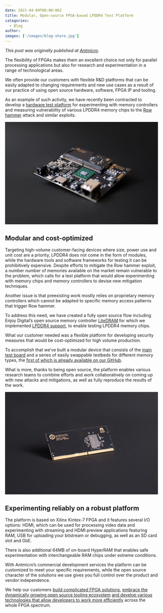 ```yaml
---
date: 2021-04-09T00:00:00Z
title: Modular, Open-source FPGA-based LPDDR4 Test Platform
categories:
  - Blog
author:
images: ['/images/blog-share.jpg']
---
```


*This post was originally published at [Antmicro](https://antmicro.com/blog/2021/04/lpddr4-test-platform/).*

The flexibility of FPGAs makes them an excellent choice not only for parallel processing applications but also for research and experimentation in a range of technological areas.

We often provide our customers with flexible R&D platforms that can be easily adapted to changing requirements and new use cases as a result of our practice of using open source hardware, software, FPGA IP and tooling.

As an example of such activity, we have recently been contracted to develop a [hardware test platform](https://github.com/antmicro/lpddr4-test-board) for experimenting with memory controllers and measuring vulnerability of various LPDDR4 memory chips to the [Row hammer](https://en.wikipedia.org/wiki/Row_hammer) attack and similar exploits.

![LPDDR4 test platform](LPDDR4_test_board_front.jpg)

## Modular and cost-optimized

Targeting high-volume customer-facing devices where size, power use and unit cost are a priority, LPDDR4 does not come in the form of modules, while the hardware tools and software frameworks for testing it can be prohibitively expensive.
Despite efforts to mitigate the Row hammer exploit, a number number of memories available on the market remain vulnerable to the problem, which calls for a test platform that would allow experimenting with memory chips and memory controllers to devise new mitigation techniques.

Another issue is that preexisting work mostly relies on proprietary memory controllers which cannot be adapted to specific memory access patterns that trigger Row hammer.

To address this need, we have created a fully open source flow including Enjoy Digital’s open source memory controller [LiteDRAM](https://github.com/enjoy-digital/litedram) for which we implemented [LPDDR4 support](https://github.com/enjoy-digital/litedram/tree/master/litedram/phy/lpddr4), to enable testing LPDDR4 memory chips.

What our customer needed was a flexible platform for developing security measures that would be cost-optimized for high volume production.

To accomplish that we’ve built a modular device that consists of the [main test board](https://github.com/antmicro/lpddr4-test-board) and a series of easily swappable testbeds for different memory types, the [first of which is already available on our GitHub](https://github.com/antmicro/lpddr4-testbed).

What is more, thanks to being open source, the platform enables various research teams to combine efforts and work collaboratively on coming up with new attacks and mitigations, as well as fully reproduce the results of the work.

![LPDDR4 test module](LPDDR4_module_front.jpg)

## Experimenting reliably on a robust platform

The platform is based on Xilinx Kintex-7 FPGA and it features several I/O options: HDMI, which can be used for processing video data and experimenting with streaming and HDMI preview applications featuring RAM, USB for uploading your bitstream or debugging, as well as an SD card slot and GbE.

There is also additional 64MB of on-board HyperRAM that enables safe experimentation with interchangeable RAM chips under extreme conditions.

With Antmicro’s commercial development services the platform can be customized to meet your specific requirements, while the open source character of the solutions we use gives you full control over the product and vendor independence.

We help our customers [build complicated FPGA solutions](https://antmicro.com/blog/2021/02/high-throughput-open-source-pcie-on-xilinx-vu19/), [embrace the dynamically growing open source tooling ecosystem](https://antmicro.com/blog/2020/06/quicklogic-open-reconfigurable-computing-press-release/) [and develop various technologies that allow developers to work more efficiently](https://antmicro.com/blog/2021/03/github-actions-self-hosted-runners/) across the whole FPGA spectrum.